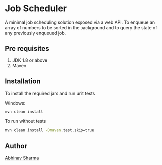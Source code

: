 # Job Scheduler

A minimal job scheduling solution exposed via a web API.
To enqueue an array of numbers to be sorted in the background
and to query the state of any previously enqueued job.

## Pre requisites

1. JDK 1.8 or above
2. Maven

## Installation

To install the required jars and run unit tests

Windows:

```cmd
mvn clean install
```

To run without tests

```cmd
mvn clean install -Dmaven.test.skip=true
```
## Author
[Abhinav Sharma](https://github.com/abhinav82ify)

